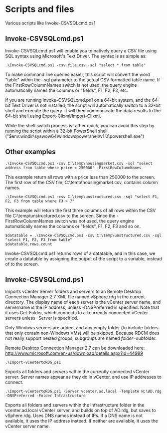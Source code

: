 # Scripts and files
Various scripts like Invoke-CSVSQLcmd.ps1

Invoke-CSVSQLcmd.ps1
--------------
Invoke-CSVSQLcmd.ps1 will enable you to natively query a CSV file using SQL syntax using Microsoft's Text Driver. The syntax is as simple as:

    .\Invoke-CSVSQLcmd.ps1 -csv file.csv -sql "select * from table"
	
To make command line queries easier, this script will convert the word "table" within the -sql parameter to the actual CSV formatted table name.   If the FirstRowColumnNames switch is not used, the query engine automatically names the columns or "fields", F1, F2, F3, etc.

If you are running Invoke-CSVSQLcmd.ps1 on a 64-bit system, and the 64-bit Text Driver is not installed, the script will automatically switch to a 32-bit shell and execute the query. It will then communicate the data results to the 64-bit shell using Export-Clixml/Import-Clixml. 

While the shell switch process is rather quick, you can avoid this step by running the script within a 32-bit  PowerShell shell ("$env:windir\syswow64\windowspowershell\v1.0\powershell.exe")

Other examples
-----
    .\Invoke-CSVSQLcmd.ps1 -csv C:\temp\housingmarket.csv -sql "select address from table where price < 250000" -FirstRowColumnNames

This example return all rows with a price less than 250000 to the screen. The first row of the CSV file, C:\temp\housingmarket.csv, contains column names.

    .\Invoke-CSVSQLcmd.ps1 -csv C:\temp\unstructured.csv -sql "select F1, F2, F3 from table where F3 > 7" 

This example will return the first three columns of all rows within the CSV file C:\temp\unstructured.csv to the screen. 
Since the -FirstRowColumnNames switch was not used, the query engine automatically names the columns or "fields", F1, F2, F3 and so on.

    $datatable = .\Invoke-CSVSQLcmd.ps1 -csv C:\temp\unstructured.csv -sql "select F1, F2, F3 from table"  
    $datatable.rows.count

Invoke-CSVSQLcmd.ps1 returns rows of a datatable, and in this case, we create a datatable by assigning the output of the script to a variable, instead of to the screen.

Invoke-CSVSQLcmd.ps1
--------------
Imports vCenter Server folders and servers to an Remote Desktop Connection Manager 2.7 XML file named vSphere.rdg in the current directory. The display name of each server is the vCenter server name, and servername is the IP address, unless -DNSPreferred is specified. Note that it uses Get-Folder, which connects to all currently connected vCenter servers unless -Server is specified.

Only Windows servers are added, and any empty folder (to include folders that only contain non-Windows VMs) will be skipped. Because RDCM does not really support nested groups, subgroups are named $folder-$subfolder. 
	
Remote Desktop Connection Manager 2.7 can be downloaded here: http://www.microsoft.com/en-us/download/details.aspx?id=44989

    .\Import-vCentertoRDG.ps1
Exports all folders and servers within the currently connected vCenter server. Server names appear as they do in vCenter, and use IP addresses to connect.

    .\Import-vCentertoRDG.ps1 -Server vcenter.ad.local -Template H:\AD.rdg -DNSPreferred -Folder Infrastructure
	
Exports all folders and servers within the Infrastructure folder in the vcenter.ad.local vCenter server, and builds on top of AD.rdg, but saves to vSphere.rdg. Uses DNS names instead of IPs.
If a DNS name is not available, it uses the IP address instead. If neither are available, it uses the vCenter server name.
 